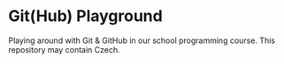 # Git(Hub) Playground

Playing around with Git & GitHub in our school programming course. This repository may contain Czech.
